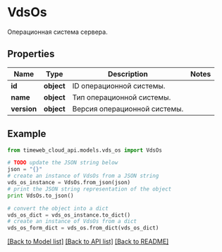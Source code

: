 # VdsOs

Операционная система сервера.

## Properties
Name | Type | Description | Notes
------------ | ------------- | ------------- | -------------
**id** | **object** | ID операционной системы. | 
**name** | **object** | Тип операционной системы. | 
**version** | **object** | Версия операционной системы. | 

## Example

```python
from timeweb_cloud_api.models.vds_os import VdsOs

# TODO update the JSON string below
json = "{}"
# create an instance of VdsOs from a JSON string
vds_os_instance = VdsOs.from_json(json)
# print the JSON string representation of the object
print VdsOs.to_json()

# convert the object into a dict
vds_os_dict = vds_os_instance.to_dict()
# create an instance of VdsOs from a dict
vds_os_form_dict = vds_os.from_dict(vds_os_dict)
```
[[Back to Model list]](../README.md#documentation-for-models) [[Back to API list]](../README.md#documentation-for-api-endpoints) [[Back to README]](../README.md)


